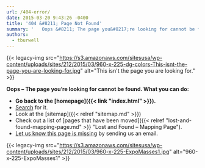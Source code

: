 ```yaml
---
url: /404-error/
date: 2015-03-20 9:43:26 -0400
title: '404 &#8211; Page Not Found'
summary: '   Oops &#8211; The page you&#8217;re looking for cannot be found. What you can do: Go back to the homepage. Search for it. Look at the sitemap Check out a list of pages that have been moved. Let us know this page is missing by'
authors:
  - tburwell
---
```


{{< legacy-img src="https://s3.amazonaws.com/sitesusa/wp-content/uploads/sites/212/2015/03/960-x-225-dg-colors-This-isnt-the-page-you-are-looking-for.jpg" alt="This isn't the page you are looking for." >}}

 

**Oops &#8211; The page you&#8217;re looking for cannot be found. What you can do:**

  * **Go back to the [homepage]({{< link "index.html" >}}).**
  * [Search](http://find.WHATEVER/search?affiliate=digitalgov) for it.
  * Look at the [sitemap]({{< relref "sitemap.md" >}})
  * Check out a list of [pages that have been moved]({{< relref "lost-and-found-mapping-page.md" >}} "Lost and Found – Mapping Page").
  * [Let us know this page is missing](mailto:digitalgov@gsa.gov) by sending us an email.

 

{{< legacy-img src="https://s3.amazonaws.com/sitesusa/wp-content/uploads/sites/212/2015/03/960-x-225-ExpoMasses1.jpg" alt="960-x-225-ExpoMasses1" >}}